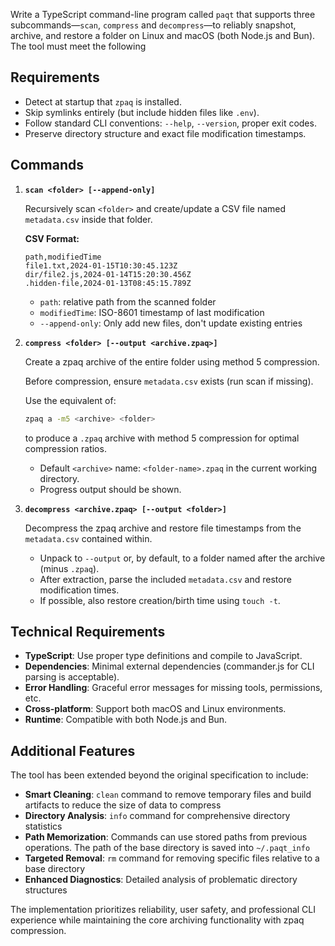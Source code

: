 Write a TypeScript command-line program called `paqt` that supports three subcommands—`scan`, `compress` and `decompress`—to reliably snapshot, archive, and restore a folder on Linux and macOS (both Node.js and Bun). The tool must meet the following

## Requirements
* Detect at startup that `zpaq` is installed.
* Skip symlinks entirely (but include hidden files like `.env`).
* Follow standard CLI conventions: `--help`, `--version`, proper exit codes.
* Preserve directory structure and exact file modification timestamps.

## Commands

1. **`scan <folder> [--append-only]`**

   Recursively scan `<folder>` and create/update a CSV file named `metadata.csv` inside that folder.

   **CSV Format:**
   ```csv
   path,modifiedTime
   file1.txt,2024-01-15T10:30:45.123Z
   dir/file2.js,2024-01-14T15:20:30.456Z
   .hidden-file,2024-01-13T08:45:15.789Z
   ```

   - `path`: relative path from the scanned folder
   - `modifiedTime`: ISO-8601 timestamp of last modification
   - `--append-only`: Only add new files, don't update existing entries

2. **`compress <folder> [--output <archive.zpaq>]`**

   Create a zpaq archive of the entire folder using method 5 compression.
   
   Before compression, ensure `metadata.csv` exists (run scan if missing).
   
   Use the equivalent of:
   ```bash
   zpaq a -m5 <archive> <folder>
   ```
   
   to produce a `.zpaq` archive with method 5 compression for optimal compression ratios.
   * Default `<archive>` name: `<folder-name>.zpaq` in the current working directory.
   * Progress output should be shown.

3. **`decompress <archive.zpaq> [--output <folder>]`**

   Decompress the zpaq archive and restore file timestamps from the `metadata.csv` contained within.
   * Unpack to `--output` or, by default, to a folder named after the archive (minus `.zpaq`).
   * After extraction, parse the included `metadata.csv` and restore modification times.
   * If possible, also restore creation/birth time using `touch -t`.

## Technical Requirements

* **TypeScript**: Use proper type definitions and compile to JavaScript.
* **Dependencies**: Minimal external dependencies (commander.js for CLI parsing is acceptable).
* **Error Handling**: Graceful error messages for missing tools, permissions, etc.
* **Cross-platform**: Support both macOS and Linux environments.
* **Runtime**: Compatible with both Node.js and Bun.

## Additional Features

The tool has been extended beyond the original specification to include:

* **Smart Cleaning**: `clean` command to remove temporary files and build artifacts to reduce the size of data to compress
* **Directory Analysis**: `info` command for comprehensive directory statistics  
* **Path Memorization**: Commands can use stored paths from previous operations. The path of the base directory is saved into `~/.paqt_info`
* **Targeted Removal**: `rm` command for removing specific files relative to a base directory
* **Enhanced Diagnostics**: Detailed analysis of problematic directory structures

The implementation prioritizes reliability, user safety, and professional CLI experience while maintaining the core archiving functionality with zpaq compression.
